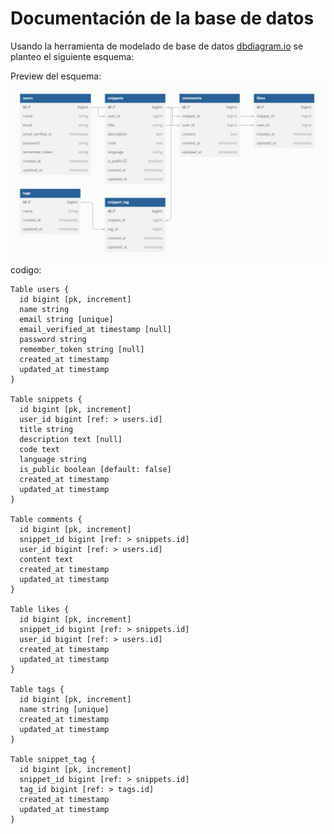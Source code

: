 # Documentación de la base de datos

Usando la herramienta de modelado de base de datos [dbdiagram.io](https://dbdiagram.io/) se planteo el siguiente esquema:

Preview del esquema:
![alt text](images/db.png)
codigo:

```
Table users {
  id bigint [pk, increment]
  name string
  email string [unique]
  email_verified_at timestamp [null]
  password string
  remember_token string [null]
  created_at timestamp
  updated_at timestamp
}

Table snippets {
  id bigint [pk, increment]
  user_id bigint [ref: > users.id]
  title string
  description text [null]
  code text
  language string
  is_public boolean [default: false]
  created_at timestamp
  updated_at timestamp
}

Table comments {
  id bigint [pk, increment]
  snippet_id bigint [ref: > snippets.id]
  user_id bigint [ref: > users.id]
  content text
  created_at timestamp
  updated_at timestamp
}

Table likes {
  id bigint [pk, increment]
  snippet_id bigint [ref: > snippets.id]
  user_id bigint [ref: > users.id]
  created_at timestamp
  updated_at timestamp
}

Table tags {
  id bigint [pk, increment]
  name string [unique]
  created_at timestamp
  updated_at timestamp
}

Table snippet_tag {
  id bigint [pk, increment]
  snippet_id bigint [ref: > snippets.id]
  tag_id bigint [ref: > tags.id]
  created_at timestamp
  updated_at timestamp
}
```
